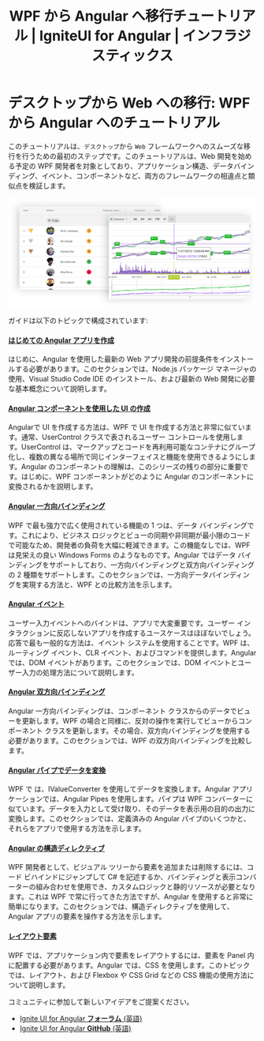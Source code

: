 ﻿---
title: WPF から Angular へ移行チュートリアル | IgniteUI for Angular | インフラジスティックス
_description: Angular から WPF に切り替える方法を両フレームワークを比較しながら説明します。バインディング、イベント、コンポーネントなどの類似点を確認します。
_keywords: Angular ツール チュートリアル, igniteui for angular, インフラジスティックス
_language: ja
---

# デスクトップから Web への移行: WPF から Angular へのチュートリアル

このチュートリアルは、`デスクトップ`から `Web` フレームワークへのスムーズな移行を行うための最初のステップです。このチュートリアルは、Web 開発を始める予定の WPF 開発者を対象としており、アプリケーション構造、データバインディング、イベント、コンポーネントなど、両方のフレームワークの相違点と類似点を検証します。

<p align="center">
    <img src="../../../images/general/wpf_to_angular_guide.png" style="vertical-align: middle;" />
</p>

ガイドは以下のトピックで構成されています:

#### [はじめての Angular アプリを作成](create_first_angular_app.md)

はじめに、Angular を使用した最新の Web アプリ開発の前提条件をインストールする必要があります。このセクションでは、Node.js パッケージ マネージャの使用、Visual Studio Code IDE のインストール、および最新の Web 開発に必要な基本概念について説明します。

#### [Angular コンポーネントを使用した UI の作成](create_ui_with_components.md)
Angularで UI を作成する方法は、WPF で UI を作成する方法と非常に似ています。通常、UserControl クラスで表されるユーザー コントロールを使用します。UserControl は、マークアップとコードを再利用可能なコンテナにグループ化し、複数の異なる場所で同じインターフェイスと機能を使用できるようにします。Angular のコンポーネントの理解は、このシリーズの残りの部分に重要です。はじめに、WPF コンポーネントがどのように Angular のコンポーネントに変換されるかを説明します。

#### [Angular 一方向バインディング](one_way_binding.md)

WPF で最も強力で広く使用されている機能の 1 つは、データ バインディングです。これにより、ビジネス ロジックとビューの同期や非同期が最小限のコードで可能なため、開発者の負荷を大幅に軽減できます。この機能なしでは、WPF は見栄えの良い Windows Forms のようなものです。Angular ではデータ バインディングをサポートしており、一方向バインディングと双方向バインディングの 2 種類をサポートします。このセクションでは、一方向データバインディングを実現する方法と、WPF との比較方法を示します。

#### [Angular イベント](angular_events.md)

ユーザー入力イベントへのバインドは、アプリで大変重要です。ユーザー インタラクションに反応しないアプリを作成するユースケースはほぼないでしょう。応答で最も一般的な方法は、イベント システムを使用することです。WPF は、ルーティング イベント、CLR イベント、およびコマンドを提供します。Angular では、DOM イベントがあります。このセクションでは、DOM イベントとユーザー入力の処理方法について説明します。

#### [Angular 双方向バインディング](two_way_binding.md)

Angular 一方向バインディングは、コンポーネント クラスからのデータでビューを更新します。WPF の場合と同様に、反対の操作を実行してビューからコンポーネント クラスを更新します。その場合、双方向バインディングを使用する必要があります。このセクションでは、WPF の双方向バインディングを比較します。

#### [Angular パイプでデータを変換](angular_pipes.md)

WPF で は、IValueConverter を使用してデータを変換します。Angular アプリケーションでは、Angular Pipes を使用します。パイプは WPF コンバーターに似ています。データを入力として受け取り、そのデータを表示用の目的の出力に変換します。このセクションでは、定義済みの Angular パイプのいくつかと、それらをアプリで使用する方法を示します。

#### [Angular の構造ディレクティブ](structural_directives.md)

WPF 開発者として、ビジュアル ツリーから要素を追加または削除するには、コード ビハインドにジャンプして C# を記述するか、バインディングと表示コンバーターの組み合わせを使用でき、カスタムロジックと静的リソースが必要となります。これは WPF で常に行ってきた方法ですが、Angular を使用すると非常に簡単になります。このセクションでは、構造ディレクティブを使用して、Angular アプリの要素を操作する方法を示します。

#### [レイアウト要素](layout.md)

WPF では、アプリケーション内で要素をレイアウトするには、要素を Panel 内に配置する必要があります。Angular では、CSS を使用します。このトピックでは、レイアウト、および Flexbox や CSS Grid などの CSS 機能の使用方法について説明します。 

<div class="divider--half"></div>
コミュニティに参加して新しいアイデアをご提案ください。

* [Ignite UI for Angular **フォーラム** (英語)](https://www.infragistics.com/community/forums/f/ignite-ui-for-angular)
* [Ignite UI for Angular **GitHub** (英語)](https://github.com/IgniteUI/igniteui-angular)